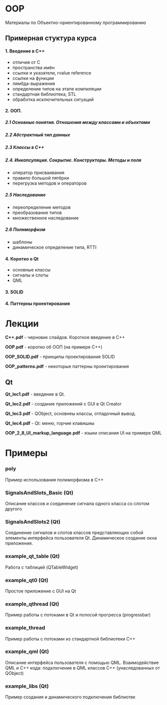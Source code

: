 # OOP

Материалы по Объектно-ориентированному программированию

## Примерная стуктура курса
#### 1. Введение в С++

   * отличия от C
   * пространства имён
   * ссылки и указатели,  rvalue reference
   * ссылки на функции
   * лямбда-выражения
   * определение типов на этапе компиляции
   * стандартная библиотека, STL
   * обработка исключительных ситуаций
  
####  2. ООП. 

  ##### 2.1 Основные понятия. Отношения между классами и объектами
  
  ##### 2.2 Абстрактный тип данных
  
  ##### 2.3 Классы в C++
  
  ##### 2.4. Инкапсуляция. Сокрытие. Конструкторы. Методы и поля
  
   * оператор присваивания
   * правило большой пятёрки
   * перегрузка методов и операторов
    
  ##### 2.5 Наследование
  
   * переопределение методов
   * преобразование типов
   * множественное наследование
    
  ##### 2.6 Полиморфизм
  
   * шаблоны
   * динамическое определение типа, RTTI

#### 4. Коротко о Qt

   * основные классы
   * сигналы и слоты
   * QML

#### 3. SOLID

#### 4. Паттерны проектирования


# Лекции

**С++.pdf** - черновик слайдов. Короткое введение в C++

**OOP.pdf** - коротко об ООП (на примере C++)

**OOP_SOLID.pdf** - принципы проектирования SOLID

**OOP_patterns.pdf** - некоторые паттерны проектирования


## Qt

**Qt_lec1.pdf** - введение в Qt.

**Qt_lec2.pdf** - создание приложений c GUI в Qt Creator

**Qt_lec3.pdf** - QObject, основнеы классы, отладочный вывод.

**Qt_lec4.pdf** - Qt: меню, горчие клавишиы

**OOP_2_8_UI_markup_language.pdf** - языки описания UI на примере QML

# Примеры

### poly 
Пример использования полиморфизма в C++

### SignalsAndSlots_Basic (Qt)
Описание классов и соединение сигнала одного класса со слотом другого

### SignalsAndSlots2 (Qt)
Соединение сигналов и слотов классов представляющих собой элементы интерфейса пользователя Qt.
Динамическое создание окна приложения.

### example_qt_table (Qt)
Работа с таблицей (QTableWidget)


### example_qt0 (Qt)
Простое приложение с GUI на Qt

### example_qthread (Qt)
Пример работы с потоками в Qt и полосой прогресса (progressbar)

### example_thread
Пример работы с потоками из стандартной библиотеки C++


### example_qml (Qt)
Описание интерфейса пользователя с помощью QML.
Взаимодействие QML и C++ кода: подключение в QML классов C++ (унаследованных от QObject)

### example_libs (Qt)
Пример создания и динамического подключения библиотек
